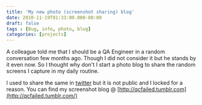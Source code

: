 ```yaml
---
title: 'My new photo (screenshot sharing) blog'
date: 2010-11-19T01:33:00.000-08:00
draft: false
tags : [Bug, info, photo, blog]
categories: [projects]
---
```


A colleague told me that I should be a QA Engineer in a random conversation few months ago. Though I did not consider it but he stands by it even now. So I thought why don't I start a photo blog to share the random screens I capture in my daily routine.  
  
I used to share the same in [twitter](http://www.twitter.com/palaniraja) but it is not public and I locked for a reason. You can find my screenshot blog @ [http://qcfailed.tumblr.com](http://qcfailed.tumblr.com/)